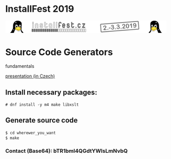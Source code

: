 # InstallFest 2019
![InstallFest](logo.png?raw=true "InstallFest 2019")
# Source Code Generators
fundamentals

[presentation (in Czech)](https://www.youtube.com/watch?v=6KzVMxoRnUo)
## Install necessary packages:
```
# dnf install -y m4 make libxslt
```
## Generate source code
```
$ cd wherewer_you_want
$ make
```
### Contact (Base64): bTR1bml4QGdtYWlsLmNvbQ
